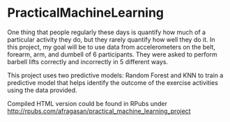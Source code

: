 # PracticalMachineLearning
One thing that people regularly these days is quantify how much of a particular activity they 
do, but they rarely quantify how well they do it. In this project, my goal will be to 
use data from accelerometers on the belt, forearm, arm, and dumbell of 6 participants. 
They were asked to perform barbell lifts correctly and incorrectly in 5 different ways.

This project uses two predictive models: Random Forest and KNN to train a predictive model that helps identify the outcome of the exercise activities using the data provided.

Compiled HTML version could be found in RPubs under
http://rpubs.com/afragasan/practical_machine_learning_project 
